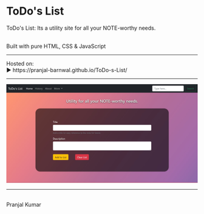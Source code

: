 # ToDo's List
ToDo's List:  Its a utility site for all your NOTE-worthy needs.

<br>
Built with pure HTML, CSS & JavaScript
<hr>
Hosted on:
<br>
▶️ https://pranjal-barnwal.github.io/ToDo-s-List/
<hr>
<img src="./res/todosList.jpg">
<hr>
<br>
Pranjal Kumar
